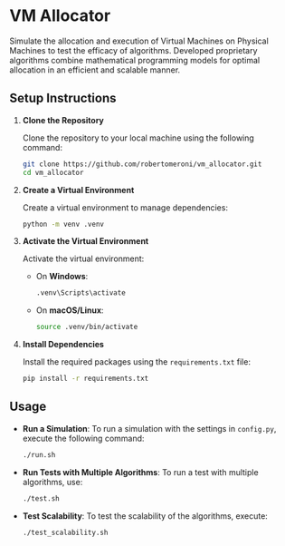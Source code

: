 # VM Allocator

Simulate the allocation and execution of Virtual Machines on Physical Machines to test the efficacy of algorithms. Developed proprietary algorithms combine mathematical programming models for optimal allocation in an efficient and scalable manner.

## Setup Instructions

1. **Clone the Repository**

   Clone the repository to your local machine using the following command:

   ```bash
   git clone https://github.com/robertomeroni/vm_allocator.git
   cd vm_allocator
   ```

2. **Create a Virtual Environment**

   Create a virtual environment to manage dependencies:

   ```bash
   python -m venv .venv
   ```

3. **Activate the Virtual Environment**

   Activate the virtual environment:

   - On **Windows**:
     ```bash
     .venv\Scripts\activate
     ```
   - On **macOS/Linux**:
     ```bash
     source .venv/bin/activate
     ```

4. **Install Dependencies**

   Install the required packages using the `requirements.txt` file:

   ```bash
   pip install -r requirements.txt
   ```

## Usage

- **Run a Simulation**: To run a simulation with the settings in `config.py`, execute the following command:

  ```bash
  ./run.sh
  ```

- **Run Tests with Multiple Algorithms**: To run a test with multiple algorithms, use:

  ```bash
  ./test.sh
  ```

- **Test Scalability**: To test the scalability of the algorithms, execute:

  ```bash
  ./test_scalability.sh
  ```

